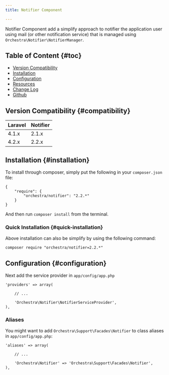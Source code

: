 ```yaml
---
title: Notifier Component

---
```


Notifier Component add a simplify approach to notifier the application user using mail (or other notification service) that is managed using `Orchestra\Notifier\NotifierManager`.

## Table of Content {#toc}

* [Version Compatibility](#compatibility)
* [Installation](#installation)
* [Configuration](#configuration)
* [Resources](#resources)
* [Change Log]({doc-url}/components/notifier/changes#v2-2)
* [Github](https://github.com/orchestral/notifier)

## Version Compatibility {#compatibility}

Laravel    | Notifier
:----------|:----------
 4.1.x     | 2.1.x
 4.2.x     | 2.2.x

## Installation {#installation}

To install through composer, simply put the following in your `composer.json` file:

	{
		"require": {
			"orchestra/notifier": "2.2.*"
		}
	}

And then run `composer install` from the terminal.

### Quick Installation {#quick-installation}

Above installation can also be simplify by using the following command:

	composer require "orchestra/notifier=2.2.*"


## Configuration {#configuration}

Next add the service provider in `app/config/app.php`

	'providers' => array(

		// ...

		'Orchestra\Notifier\NotifierServiceProvider',
	),

### Aliases

You might want to add `Orchestra\Support\Facades\Notifier` to class aliases in `app/config/app.php`:

	'aliases' => array(

		// ...

		'Orchestra\Notifier' => 'Orchestra\Support\Facades\Notifier',
	),

